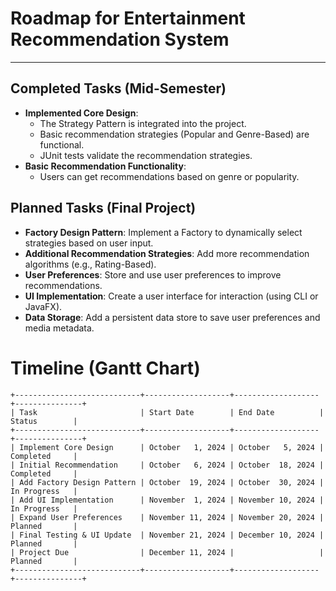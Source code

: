 #  Roadmap for Entertainment Recommendation System
***

## Completed Tasks (Mid-Semester)
* **Implemented Core Design**:
    - The Strategy Pattern is integrated into the project.
    - Basic recommendation strategies (Popular and Genre-Based) are functional.
    - JUnit tests validate the recommendation strategies.
* **Basic Recommendation Functionality**:
    - Users can get recommendations based on genre or popularity.

## Planned Tasks (Final Project)
* **Factory Design Pattern**: Implement a Factory to dynamically select strategies based on user input.
* **Additional Recommendation Strategies**: Add more recommendation algorithms (e.g., Rating-Based).
* **User Preferences**: Store and use user preferences to improve recommendations.
* **UI Implementation**: Create a user interface for interaction (using CLI or JavaFX).
* **Data Storage**: Add a persistent data store to save user preferences and media metadata.


# Timeline (Gantt Chart)

```plaintext
+----------------------------+-------------------+-------------------+---------------+
| Task                       | Start Date        | End Date          | Status        |
+----------------------------+-------------------+-------------------+---------------+
| Implement Core Design      | October   1, 2024 | October   5, 2024 | Completed     |
| Initial Recommendation     | October   6, 2024 | October  18, 2024 | Completed     |
| Add Factory Design Pattern | October  19, 2024 | October  30, 2024 | In Progress   |
| Add UI Implementation      | November  1, 2024 | November 10, 2024 | In Progress   |
| Expand User Preferences    | November 11, 2024 | November 20, 2024 | Planned       |
| Final Testing & UI Update  | November 21, 2024 | December 10, 2024 | Planned       |
| Project Due                | December 11, 2024 |                   | Planned       |
+----------------------------+-------------------+-------------------+---------------+